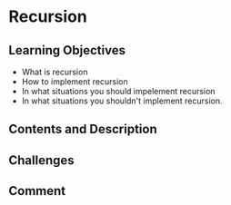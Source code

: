 # Recursion

## Learning Objectives
- What is recursion
- How to implement recursion
- In what situations you should impelement recursion
- In what situations you shouldn't implement recursion.

## Contents and Description
## Challenges
## Comment


